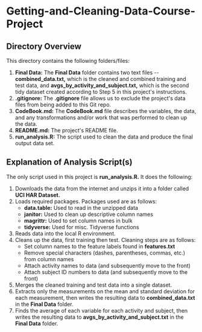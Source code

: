 # Getting-and-Cleaning-Data-Course-Project

## Directory Overview 
This directory contains the following folders/files: 

  1. **Final Data:** The **Final Data** folder contains two text files -- **combined_data.txt,** which is the cleaned and combined training and test data, and **avgs_by_activity_and_subject.txt,** which is the second tidy dataset created according to Step 5 in this project's instructions.
  2. **.gitignore:** The **.gitignore** file allows us to exclude the project's data files from being added to this Git repo. 
  3. **CodeBook.md:** The **CodeBook.md** file describes the variables, the data, and any transformations and/or work that was performed to clean up the data. 
  4. **README.md:** The project's README file. 
  5. **run_analysis.R:** The script used to clean the data and produce the final output data set. 
  
## Explanation of Analysis Script(s)
The only script used in this project is **run_analysis.R.** It does the following: 

  1. Downloads the data from the internet and unzips it into a folder called **UCI HAR Dataset.**
  2. Loads required packages. Packages used are as follows: 
      - **data.table:** Used to read in the unzipped data
      - **janitor:** Used to clean up descriptive column names
      - **magrittr:** Used to set column names in bulk 
      - **tidyverse:** Used for misc. Tidyverse functions
  3. Reads data into the local R environment.
  4. Cleans up the data, first training then test. Cleaning steps are as follows: 
      - Set column names to the feature labels found in **features.txt**
      - Remove special characters (dashes, parentheses, commas, etc.) from column names 
      - Attach activity names to data (and subsequently move to the front)
      - Attach subject ID numbers to data (and subsequently move to the front)
  5. Merges the cleaned training and test data into a single dataset.
  6. Extracts only the measurements on the mean and standard deviation for each measurement, then writes the resulting data to **combined_data.txt** in the **Final Data** folder.
  7. Finds the average of each variable for each activity and subject, then writes the resulting data to **avgs_by_activity_and_subject.txt** in the **Final Data** folder. 
